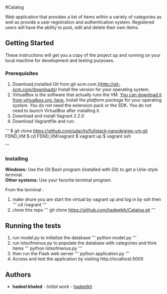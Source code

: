 #Catalog

Web application that provides a list of items within a variety of categories as well as provide a user registration and authentication system. Registered users will have the ability to post, edit and delete their own items.

## Getting Started

These instructions will get you a copy of the project up and running on your local machine for development and testing purposes.

### Prerequisites

1. Download,installed Git from git-scm.com.](http://git-scm.com/downloads) Install the version for your operating system.
2. VirtualBox is the software that actually runs the VM. [You can download it from virtualbox.org, here.](https://www.virtualbox.org/wiki/Downloads)  Install the *platform package* for your operating system.  You do not need the extension pack or the SDK. You do not need to launch VirtualBox after installing it.
3. Download and install Vagrant 2.2.0
4. Download Vagrantfile and run:

'''
$ git clone https://github.com/udacity/fullstack-nanodegree-vm.git FSND_VM
$ cd FSND_VM/vagrant
$ vagrant up
$ vagrant ssh

'''

### Installing

**Windows:** Use the Git Bash program (installed with Git) to get a Unix-style terminal.  
**Other systems:** Use your favorite terminal program.

From the terminal :
1. make shure you are start the virtual by vagrant up and log in by ssh then ''' cd /vagrant '''
2. clone this repo 
'''
git clone https://github.com/hadeelkh/Catalog.git
'''

## Running the tests

1. run  model.py to initialize the database
'''
python model.py
'''
2. run lotsofmenus.py to populate the database with categories and thire items
'''
python lotsofmenus.py
'''
3. then run the Flask web server
'''
python application.py
'''
4. Access and test the application by visiting http://localhost:5000

## Authors

* **hadeel khaled** - *Initial work* - [hadeelkh](https://github.com/hadeelkh)
